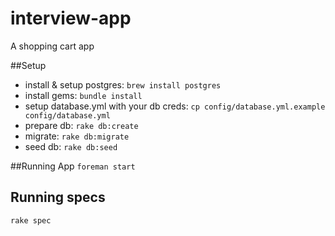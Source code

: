 # interview-app
A shopping cart app

##Setup
* install & setup postgres: `brew install postgres`
* install gems: `bundle install`
* setup database.yml with your db creds: `cp config/database.yml.example config/database.yml`
* prepare db: `rake db:create`
* migrate: `rake db:migrate`
* seed db: `rake db:seed`

##Running App
`foreman start`

## Running specs
`rake spec`

